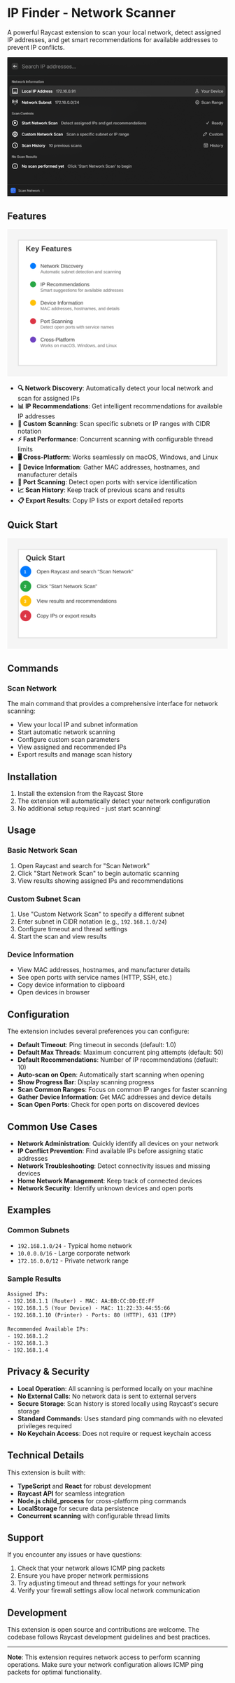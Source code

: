 # IP Finder - Network Scanner

A powerful Raycast extension to scan your local network, detect assigned IP addresses, and get smart recommendations for available addresses to prevent IP conflicts.

![IP Finder Main Interface](docs/main-screenshot.png)

## Features

![Key Features](docs/features.svg)

- **🔍 Network Discovery**: Automatically detect your local network and scan for assigned IPs
- **📊 IP Recommendations**: Get intelligent recommendations for available IP addresses
- **🎯 Custom Scanning**: Scan specific subnets or IP ranges with CIDR notation
- **⚡ Fast Performance**: Concurrent scanning with configurable thread limits
- **🖥️ Cross-Platform**: Works seamlessly on macOS, Windows, and Linux
- **📱 Device Information**: Gather MAC addresses, hostnames, and manufacturer details
- **🔌 Port Scanning**: Detect open ports with service identification
- **📈 Scan History**: Keep track of previous scans and results
- **📋 Export Results**: Copy IP lists or export detailed reports

## Quick Start

![Quick Start Guide](docs/usage.svg)

## Commands

### Scan Network
The main command that provides a comprehensive interface for network scanning:
- View your local IP and subnet information
- Start automatic network scanning
- Configure custom scan parameters
- View assigned and recommended IPs
- Export results and manage scan history

## Installation

1. Install the extension from the Raycast Store
2. The extension will automatically detect your network configuration
3. No additional setup required - just start scanning!

## Usage

### Basic Network Scan
1. Open Raycast and search for "Scan Network"
2. Click "Start Network Scan" to begin automatic scanning
3. View results showing assigned IPs and recommendations

### Custom Subnet Scan
1. Use "Custom Network Scan" to specify a different subnet
2. Enter subnet in CIDR notation (e.g., `192.168.1.0/24`)
3. Configure timeout and thread settings
4. Start the scan and view results

### Device Information
- View MAC addresses, hostnames, and manufacturer details
- See open ports with service names (HTTP, SSH, etc.)
- Copy device information to clipboard
- Open devices in browser

## Configuration

The extension includes several preferences you can configure:

- **Default Timeout**: Ping timeout in seconds (default: 1.0)
- **Default Max Threads**: Maximum concurrent ping attempts (default: 50)
- **Default Recommendations**: Number of IP recommendations (default: 10)
- **Auto-scan on Open**: Automatically start scanning when opening
- **Show Progress Bar**: Display scanning progress
- **Scan Common Ranges**: Focus on common IP ranges for faster scanning
- **Gather Device Information**: Get MAC addresses and device details
- **Scan Open Ports**: Check for open ports on discovered devices

## Common Use Cases

- **Network Administration**: Quickly identify all devices on your network
- **IP Conflict Prevention**: Find available IPs before assigning static addresses
- **Network Troubleshooting**: Detect connectivity issues and missing devices
- **Home Network Management**: Keep track of connected devices
- **Network Security**: Identify unknown devices and open ports

## Examples

### Common Subnets
- `192.168.1.0/24` - Typical home network
- `10.0.0.0/16` - Large corporate network
- `172.16.0.0/12` - Private network range

### Sample Results
```
Assigned IPs:
- 192.168.1.1 (Router) - MAC: AA:BB:CC:DD:EE:FF
- 192.168.1.5 (Your Device) - MAC: 11:22:33:44:55:66
- 192.168.1.10 (Printer) - Ports: 80 (HTTP), 631 (IPP)

Recommended Available IPs:
- 192.168.1.2
- 192.168.1.3
- 192.168.1.4
```

## Privacy & Security

- **Local Operation**: All scanning is performed locally on your machine
- **No External Calls**: No network data is sent to external servers
- **Secure Storage**: Scan history is stored locally using Raycast's secure storage
- **Standard Commands**: Uses standard ping commands with no elevated privileges required
- **No Keychain Access**: Does not require or request keychain access

## Technical Details

This extension is built with:
- **TypeScript** and **React** for robust development
- **Raycast API** for seamless integration
- **Node.js child_process** for cross-platform ping commands
- **LocalStorage** for secure data persistence
- **Concurrent scanning** with configurable thread limits

## Support

If you encounter any issues or have questions:
1. Check that your network allows ICMP ping packets
2. Ensure you have proper network permissions
3. Try adjusting timeout and thread settings for your network
4. Verify your firewall settings allow local network communication

## Development

This extension is open source and contributions are welcome. The codebase follows Raycast development guidelines and best practices.

---

**Note**: This extension requires network access to perform scanning operations. Make sure your network configuration allows ICMP ping packets for optimal functionality. 